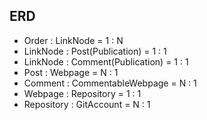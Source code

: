 ## ERD

- Order : LinkNode = 1 : N
- LinkNode : Post(Publication) = 1 : 1
- LinkNode : Comment(Publication) = 1 : 1
- Post : Webpage = N : 1
- Comment : CommentableWebpage = N : 1
- Webpage : Repository = 1 : 1
- Repository : GitAccount = N : 1